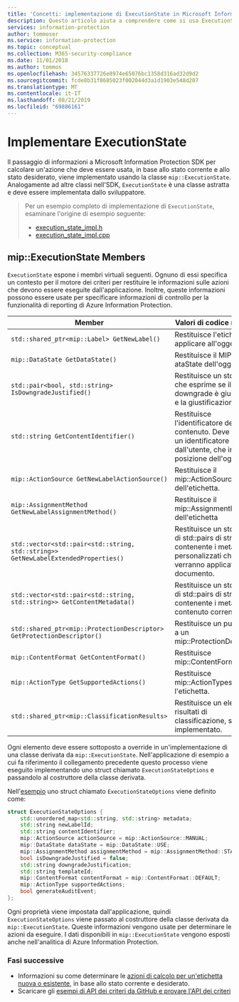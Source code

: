 ```yaml
---
title: 'Concetti: implementazione di ExecutionState in Microsoft Information Protection SDK'
description: Questo articolo aiuta a comprendere come si usa ExecutionState in Microsoft Information Protection SDK per calcolare le azioni e specificare i dettagli per la registrazione di controllo.
services: information-protection
author: tommoser
ms.service: information-protection
ms.topic: conceptual
ms.collection: M365-security-compliance
ms.date: 11/01/2018
ms.author: tommos
ms.openlocfilehash: 34576337726e8974e65076bc1358d316ad32d9d2
ms.sourcegitcommit: fcde8b31f8685023f002044d3a1d1903e548d207
ms.translationtype: MT
ms.contentlocale: it-IT
ms.lasthandoff: 08/21/2019
ms.locfileid: "69886161"
---
```

# <a name="implement-executionstate"></a>Implementare ExecutionState

Il passaggio di informazioni a Microsoft Information Protection SDK per calcolare un'azione che deve essere usata, in base allo stato corrente e allo stato desiderato, viene implementato usando la classe `mip::ExecutionState`. Analogamente ad altre classi nell'SDK, `ExecutionState` è una classe astratta e deve essere implementata dallo sviluppatore.

> Per un esempio completo di implementazione di `ExecutionState`, esaminare l'origine di esempio seguente:
>
> * [execution_state_impl.h](https://github.com/Azure-Samples/mipsdk-policyapi-cpp-sample-basic/blob/master/mipsdk-policyapi-cpp-sample-basic/execution_state_impl.h)
> * [execution_state_impl.cpp](https://github.com/Azure-Samples/mipsdk-policyapi-cpp-sample-basic/blob/master/mipsdk-policyapi-cpp-sample-basic/execution_state_impl.cpp)

## <a name="mipexecutionstate-members"></a>mip::ExecutionState Members

`ExecutionState` espone i membri virtuali seguenti. Ognuno di essi specifica un contesto per il motore dei criteri per restituire le informazioni sulle azioni che devono essere eseguite dall'applicazione. Inoltre, queste informazioni possono essere usate per specificare informazioni di controllo per la funzionalità di reporting di Azure Information Protection.

| Member                                                                             | Valori di codice restituiti                                                                                                              |
| ---------------------------------------------------------------------------------- | -------------------------------------------------------------------------------------------------------------------- |
| `std::shared_ptr<mip::Label> GetNewLabel()`                                        | Restituisce l'etichetta da applicare all'oggetto.                                                                       |
| `mip::DataState GetDataState()`                                                    | Restituisce il MIP::D ataState dell'oggetto.                                                                            |
| `std::pair<bool, std::string> IsDowngradeJustified()`                              | Restituisce un std::pair che esprime se il downgrade è giustificato e la giustificazione.                                 |
| `std::string GetContentIdentifier()`                                               | Restituisce l'identificatore del contenuto. Deve essere un identificatore leggibile dall'utente, che indica la posizione dell'oggetto.        |
| `mip::ActionSource GetNewLabelActionSource()`                                      | Restituisce il mip::ActionSource dell'etichetta.                                                                          |
| `mip::AssignmentMethod GetNewLabelAssignmentMethod()`                              | Restituisce il mip::AssignmentMethod dell'etichetta                                                                       |
| `std::vector<std::pair<std::string, std::string>> GetNewLabelExtendedProperties()` | Restituisce un std::vector di std::pairs di stringa contenente i metadati personalizzati che verranno applicati al documento. |
| `std::vector<std::pair<std::string, std::string>> GetContentMetadata()`            | Restituisce un std::vector di std::pairs di stringa contenente i metadati di contenuto correnti.                               |
| `std::shared_ptr<mip::ProtectionDescriptor> GetProtectionDescriptor()`             | Restituisce un puntatore a un mip::ProtectionDescriptor                                                                     |
| `mip::ContentFormat GetContentFormat()`                                            | Restituisce mip::ContentFormat                                                                                           |
| `mip::ActionType GetSupportedActions()`                                            | Restituisce mip::ActionTypes per l'etichetta.                                                                              |
| `std::shared_ptr<mip::ClassificationResults>`                                      | Restituisce un elenco di risultati di classificazione, se implementato.                                                            |

Ogni elemento deve essere sottoposto a override in un'implementazione di una classe derivata da `mip::ExecutionState`. Nell'applicazione di esempio a cui fa riferimento il collegamento precedente questo processo viene eseguito implementando uno struct chiamato `ExecutionStateOptions` e passandolo al costruttore della classe derivata.

Nell'[esempio](https://github.com/Azure-Samples/mipsdk-policyapi-cpp-sample-basic/blob/master/mipsdk-policyapi-cpp-sample-basic/execution_state_impl.h) uno struct chiamato `ExecutionStateOptions` viene definito come:

```cpp
struct ExecutionStateOptions {
    std::unordered_map<std::string, std::string> metadata;
    std::string newLabelId;
    std::string contentIdentifier;
    mip::ActionSource actionSource = mip::ActionSource::MANUAL;
    mip::DataState dataState = mip::DataState::USE;
    mip::AssignmentMethod assignmentMethod = mip::AssignmentMethod::STANDARD;
    bool isDowngradeJustified = false;
    std::string downgradeJustification;
    std::string templateId;
    mip::ContentFormat contentFormat = mip::ContentFormat::DEFAULT;
    mip::ActionType supportedActions;
    bool generateAuditEvent;
};
```

Ogni proprietà viene impostata dall'applicazione, quindi `ExecutionStateOptions` viene passato al costruttore della classe derivata da `mip::ExecutionState`. Queste informazioni vengono usate per determinare le azioni da eseguire. I dati disponibili in `mip::ExecutionState` vengono esposti anche nell'analitica di Azure Information Protection.

### <a name="next-steps"></a>Fasi successive

- Informazioni su come determinare le [azioni di calcolo per un'etichetta nuova o esistente](concept-handler-policy-computeactions-cpp.md), in base allo stato corrente e desiderato.
- Scaricare gli [esempi di API dei criteri da GitHub e provare l'API dei criteri](https://azure.microsoft.com/resources/samples/?sort=0&term=mipsdk+policyapi)
